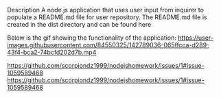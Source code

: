 Description
A node.js application that uses user input from inquirer to populate a README.md file for user repository. The README.md file is created in the dist directory and can be found here

 Below is the gif showing the functionality of the application:
 https://user-images.githubusercontent.com/84550325/142789036-065ffcca-d289-43f4-bca2-74bcfd202d7b.mp4

https://github.com/scorpiondz1999/nodejshomework/issues/1#issue-1059589468
https://github.com/scorpiondz1999/nodejshomework/issues/1#issue-1059589468
